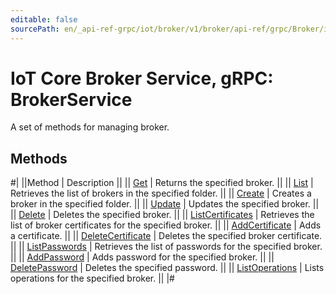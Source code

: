 ```yaml
---
editable: false
sourcePath: en/_api-ref-grpc/iot/broker/v1/broker/api-ref/grpc/Broker/index.md
---
```


# IoT Core Broker Service, gRPC: BrokerService

A set of methods for managing broker.

## Methods

#|
||Method | Description ||
|| [Get](get.md) | Returns the specified broker. ||
|| [List](list.md) | Retrieves the list of brokers in the specified folder. ||
|| [Create](create.md) | Creates a broker in the specified folder. ||
|| [Update](update.md) | Updates the specified broker. ||
|| [Delete](delete.md) | Deletes the specified broker. ||
|| [ListCertificates](listCertificates.md) | Retrieves the list of broker certificates for the specified broker. ||
|| [AddCertificate](addCertificate.md) | Adds a certificate. ||
|| [DeleteCertificate](deleteCertificate.md) | Deletes the specified broker certificate. ||
|| [ListPasswords](listPasswords.md) | Retrieves the list of passwords for the specified broker. ||
|| [AddPassword](addPassword.md) | Adds password for the specified broker. ||
|| [DeletePassword](deletePassword.md) | Deletes the specified password. ||
|| [ListOperations](listOperations.md) | Lists operations for the specified broker. ||
|#